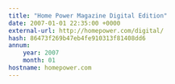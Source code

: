 ```yaml
---
title: "Home Power Magazine Digital Edition"
date: 2007-01-01 22:35:00 +0000
external-url: http://homepower.com/digital/
hash: 86473f269b47eb4fe910313f81408dd6
annum:
    year: 2007
    month: 01
hostname: homepower.com
---
```




